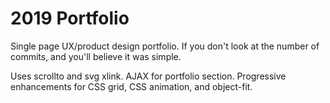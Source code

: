 # 2019 Portfolio
Single page UX/product design portfolio. If you don't look at the number of commits, and you'll believe it was simple.

Uses scrollto and svg xlink. AJAX for portfolio section. Progressive enhancements for CSS grid, CSS animation, and object-fit.
